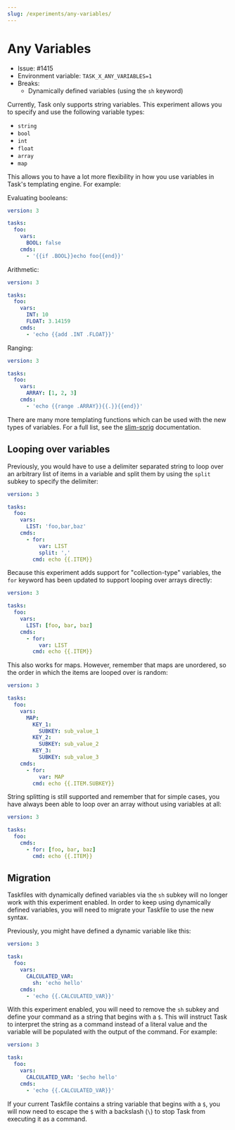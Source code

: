 ```yaml
---
slug: /experiments/any-variables/
---
```


# Any Variables

- Issue: #1415
- Environment variable: `TASK_X_ANY_VARIABLES=1`
- Breaks:
  - Dynamically defined variables (using the `sh` keyword)

Currently, Task only supports string variables. This experiment allows you to
specify and use the following variable types:

- `string`
- `bool`
- `int`
- `float`
- `array`
- `map`

This allows you to have a lot more flexibility in how you use variables in
Task's templating engine. For example:

Evaluating booleans:

```yaml
version: 3

tasks:
  foo:
    vars:
      BOOL: false
    cmds:
      - '{{if .BOOL}}echo foo{{end}}'
```

Arithmetic:

```yaml
version: 3

tasks:
  foo:
    vars:
      INT: 10
      FLOAT: 3.14159
    cmds:
      - 'echo {{add .INT .FLOAT}}'
```

Ranging:

```yaml
version: 3

tasks:
  foo:
    vars:
      ARRAY: [1, 2, 3]
    cmds:
      - 'echo {{range .ARRAY}}{{.}}{{end}}'
```

There are many more templating functions which can be used with the new types of
variables. For a full list, see the
[slim-sprig][slim-sprig] documentation.

## Looping over variables

Previously, you would have to use a delimiter separated string to loop over an
arbitrary list of items in a variable and split them by using the `split` subkey
to specify the delimiter:

```yaml
version: 3

tasks:
  foo:
    vars:
      LIST: 'foo,bar,baz'
    cmds:
      - for:
          var: LIST
          split: ','
        cmd: echo {{.ITEM}}
```

Because this experiment adds support for "collection-type" variables, the `for`
keyword has been updated to support looping over arrays directly:

```yaml
version: 3

tasks:
  foo:
    vars:
      LIST: [foo, bar, baz]
    cmds:
      - for:
          var: LIST
        cmd: echo {{.ITEM}}
```

This also works for maps. However, remember that maps are unordered, so the
order in which the items are looped over is random:

```yaml
version: 3

tasks:
  foo:
    vars:
      MAP:
        KEY_1:
          SUBKEY: sub_value_1
        KEY_2:
          SUBKEY: sub_value_2
        KEY_3:
          SUBKEY: sub_value_3
    cmds:
      - for:
          var: MAP
        cmd: echo {{.ITEM.SUBKEY}}
```

String splitting is still supported and remember that for simple cases, you have
always been able to loop over an array without using variables at all:

```yaml
version: 3

tasks:
  foo:
    cmds:
      - for: [foo, bar, baz]
        cmd: echo {{.ITEM}}
```

## Migration

Taskfiles with dynamically defined variables via the `sh` subkey will no longer
work with this experiment enabled. In order to keep using dynamically defined
variables, you will need to migrate your Taskfile to use the new syntax.

Previously, you might have defined a dynamic variable like this:

```yaml
version: 3

task:
  foo:
    vars:
      CALCULATED_VAR:
        sh: 'echo hello'
    cmds:
      - 'echo {{.CALCULATED_VAR}}'
```

With this experiment enabled, you will need to remove the `sh` subkey and define
your command as a string that begins with a `$`. This will instruct Task to
interpret the string as a command instead of a literal value and the variable
will be populated with the output of the command. For example:

```yaml
version: 3

task:
  foo:
    vars:
      CALCULATED_VAR: '$echo hello'
    cmds:
      - 'echo {{.CALCULATED_VAR}}'
```

If your current Taskfile contains a string variable that begins with a `$`, you
will now need to escape the `$` with a backslash (`\`) to stop Task from
executing it as a command.

<!-- prettier-ignore-start -->
[slim-sprig]: https://go-task.github.io/slim-sprig/
<!-- prettier-ignore-end -->
